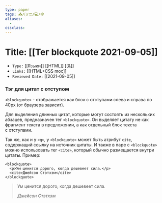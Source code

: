 ```yaml
---
type: paper
tags: 📥️/📜️/🩳/💻/🕸
aliases:
  - 
cssclass: 
---
```




# Title: **[[Тег blockquote 2021-09-05]]**
- `Type:` [[Языки]] [[HTML]] [[&]]
- `Links:` [[HTML+CSS moc]]
- `Reviewed Date:` [[2021-09-05]]

### Тэг для цитат с отступом

`<blockquote>` - отображается как блок с отступами слева и справа по 40px (от браузера зависит).

Для выделения длинных цитат, которые могут состоять из нескольких абзацев, предназначен тег `<blockquote>`. Он выделяет цитату не как фрагмент текста в предложении, а как отдельный блок текста с отступами.

Так же, как и у `<q>`, у `<blockquote>` может быть атрибут `cite`, содержащий ссылку на источник цитаты. И также в паре с `<blockquote>` можно использовать тег `<cite>`, который обычно размещается внутри цитаты. Пример:

```
<blockquote>
  <p>Ум ценится дорого, когда дешевеет сила.</p>
  <cite>Джейсон Стэтхэм</cite>
</blockquote>
```

<blockquote>
  <p>Ум ценится дорого, когда дешевеет сила.</p>
  <cite>Джейсон Стэтхэм</cite>
</blockquote>